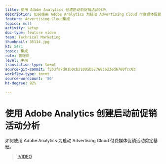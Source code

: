 ```yaml
---
title: 使用 Adobe Analytics 创建启动前促销活动分析
description: 如何使用 Adobe Analytics 为启动 Advertising Cloud 付费媒体促销活动奠定基础。
feature: Advertising Cloud集成
topics: null
activity: setup
doc-type: feature video
team: Technical Marketing
thumbnail: 35114.jpg
kt: 5471
topic: 集成
role: 管理员
level: 中间
translation-type: tm+mt
source-git-commit: f3b3fa7d91b0cb21005b57768ca23ed6700fcc03
workflow-type: tm+mt
source-wordcount: '56'
ht-degree: 92%

---
```



# 使用 Adobe Analytics 创建启动前促销活动分析

如何使用 Adobe Analytics 为启动 Advertising Cloud 付费媒体促销活动奠定基础。

>[!VIDEO](https://video.tv.adobe.com/v/35114/?quality=12&learn=on)
